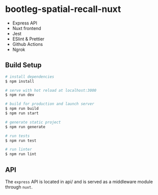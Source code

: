 # bootleg-spatial-recall-nuxt

- Express API
- Nuxt frontend
- Jest
- ESlint & Prettier
- Github Actions
- Ngrok

## Build Setup

```bash
# install dependencies
$ npm install

# serve with hot reload at localhost:3000
$ npm run dev

# build for production and launch server
$ npm run build
$ npm run start

# generate static project
$ npm run generate

# run tests
$ npm run test

# run linter
$ npm run lint
```

## API

The `express` API is located in api/ and is served as a middleware module through `nuxt`.



